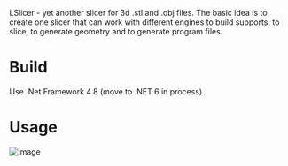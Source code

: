 LSlicer - yet another slicer for 3d .stl and .obj files.
The basic idea is to create one slicer that can work with different engines to build supports, to slice, to generate geometry and to generate program files. 
# Build
Use .Net Framework 4.8 (move to .NET 6 in process)
# Usage
![image](https://user-images.githubusercontent.com/13767426/227740089-09df21af-da7d-4d12-a0e9-025d02380a17.png)
